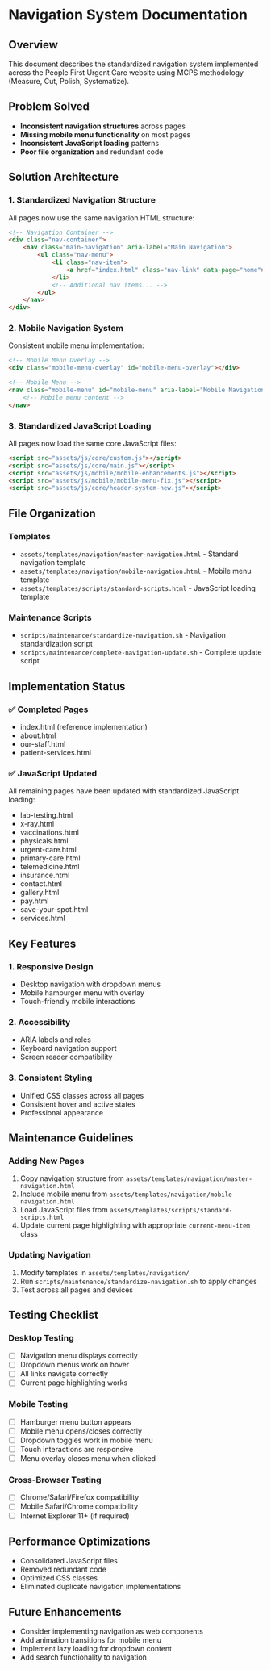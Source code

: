 # Navigation System Documentation

## Overview
This document describes the standardized navigation system implemented across the People First Urgent Care website using MCPS methodology (Measure, Cut, Polish, Systematize).

## Problem Solved
- **Inconsistent navigation structures** across pages
- **Missing mobile menu functionality** on most pages
- **Inconsistent JavaScript loading** patterns
- **Poor file organization** and redundant code

## Solution Architecture

### 1. Standardized Navigation Structure
All pages now use the same navigation HTML structure:

```html
<!-- Navigation Container -->
<div class="nav-container">
    <nav class="main-navigation" aria-label="Main Navigation">
        <ul class="nav-menu">
            <li class="nav-item">
                <a href="index.html" class="nav-link" data-page="home">Home</a>
            </li>
            <!-- Additional nav items... -->
        </ul>
    </nav>
</div>
```

### 2. Mobile Navigation System
Consistent mobile menu implementation:

```html
<!-- Mobile Menu Overlay -->
<div class="mobile-menu-overlay" id="mobile-menu-overlay"></div>

<!-- Mobile Menu -->
<nav class="mobile-menu" id="mobile-menu" aria-label="Mobile Navigation">
    <!-- Mobile menu content -->
</nav>
```

### 3. Standardized JavaScript Loading
All pages now load the same core JavaScript files:

```html
<script src="assets/js/core/custom.js"></script>
<script src="assets/js/core/main.js"></script>
<script src="assets/js/mobile/mobile-enhancements.js"></script>
<script src="assets/js/mobile/mobile-menu-fix.js"></script>
<script src="assets/js/core/header-system-new.js"></script>
```

## File Organization

### Templates
- `assets/templates/navigation/master-navigation.html` - Standard navigation template
- `assets/templates/navigation/mobile-navigation.html` - Mobile menu template
- `assets/templates/scripts/standard-scripts.html` - JavaScript loading template

### Maintenance Scripts
- `scripts/maintenance/standardize-navigation.sh` - Navigation standardization script
- `scripts/maintenance/complete-navigation-update.sh` - Complete update script

## Implementation Status

### ✅ Completed Pages
- index.html (reference implementation)
- about.html
- our-staff.html
- patient-services.html

### ✅ JavaScript Updated
All remaining pages have been updated with standardized JavaScript loading:
- lab-testing.html
- x-ray.html
- vaccinations.html
- physicals.html
- urgent-care.html
- primary-care.html
- telemedicine.html
- insurance.html
- contact.html
- gallery.html
- pay.html
- save-your-spot.html
- services.html

## Key Features

### 1. Responsive Design
- Desktop navigation with dropdown menus
- Mobile hamburger menu with overlay
- Touch-friendly mobile interactions

### 2. Accessibility
- ARIA labels and roles
- Keyboard navigation support
- Screen reader compatibility

### 3. Consistent Styling
- Unified CSS classes across all pages
- Consistent hover and active states
- Professional appearance

## Maintenance Guidelines

### Adding New Pages
1. Copy navigation structure from `assets/templates/navigation/master-navigation.html`
2. Include mobile menu from `assets/templates/navigation/mobile-navigation.html`
3. Load JavaScript files from `assets/templates/scripts/standard-scripts.html`
4. Update current page highlighting with appropriate `current-menu-item` class

### Updating Navigation
1. Modify templates in `assets/templates/navigation/`
2. Run `scripts/maintenance/standardize-navigation.sh` to apply changes
3. Test across all pages and devices

## Testing Checklist

### Desktop Testing
- [ ] Navigation menu displays correctly
- [ ] Dropdown menus work on hover
- [ ] All links navigate correctly
- [ ] Current page highlighting works

### Mobile Testing
- [ ] Hamburger menu button appears
- [ ] Mobile menu opens/closes correctly
- [ ] Dropdown toggles work in mobile menu
- [ ] Touch interactions are responsive
- [ ] Menu overlay closes menu when clicked

### Cross-Browser Testing
- [ ] Chrome/Safari/Firefox compatibility
- [ ] Mobile Safari/Chrome compatibility
- [ ] Internet Explorer 11+ (if required)

## Performance Optimizations
- Consolidated JavaScript files
- Removed redundant code
- Optimized CSS classes
- Eliminated duplicate navigation implementations

## Future Enhancements
- Consider implementing navigation as web components
- Add animation transitions for mobile menu
- Implement lazy loading for dropdown content
- Add search functionality to navigation
